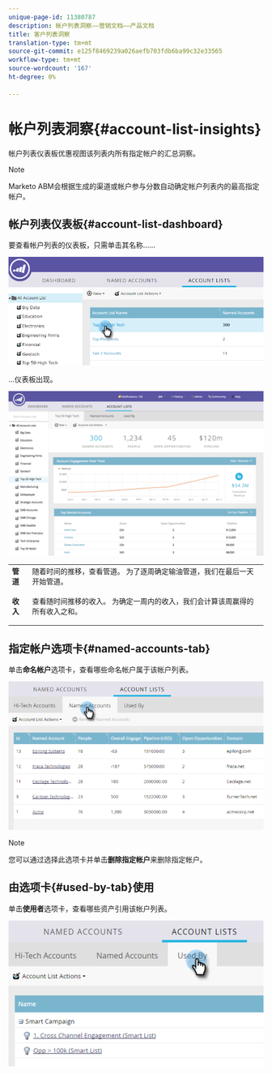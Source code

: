 ```yaml
---
unique-page-id: 11380787
description: 帐户列表洞察——营销文档——产品文档
title: 客户列表洞察
translation-type: tm+mt
source-git-commit: e125f8469239a026aefb703fdb6ba99c32e33565
workflow-type: tm+mt
source-wordcount: '167'
ht-degree: 0%

---
```



# 帐户列表洞察{#account-list-insights}

帐户列表仪表板优惠视图该列表内所有指定帐户的汇总洞察。

>[!NOTE]
>
>Marketo ABM会根据生成的渠道或帐户参与分数自动确定帐户列表内的最高指定帐户。

## 帐户列表仪表板{#account-list-dashboard}

要查看帐户列表的仪表板，只需单击其名称……

![](assets/one-new.png)

...仪表板出现。

![](assets/two-new-1.png)

<table> 
 <tbody> 
  <tr> 
   <td colspan="1"><strong>管道</strong></td> 
   <td colspan="1">随着时间的推移，查看管道。 为了逐周确定输油管道，我们在最后一天开始管道。</td> 
  </tr> 
  <tr> 
   <td><strong>收入</strong></td> 
   <td><p>查看随时间推移的收入。 为确定一周内的收入，我们会计算该周赢得的所有收入之和。</p></td> 
  </tr> 
 </tbody> 
</table>

## 指定帐户选项卡{#named-accounts-tab}

单击&#x200B;**命名帐户**&#x200B;选项卡，查看哪些命名帐户属于该帐户列表。

![](assets/three-1.png)

>[!NOTE]
>
>您可以通过选择此选项卡并单击&#x200B;**删除指定帐户**&#x200B;来删除指定帐户。

## 由选项卡{#used-by-tab}使用

单击&#x200B;**使用者**&#x200B;选项卡，查看哪些资产引用该帐户列表。

![](assets/four-2.png)
